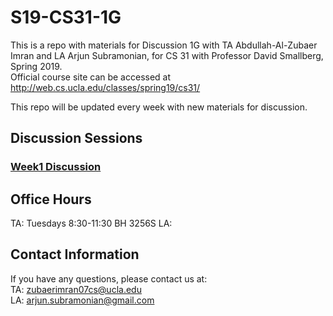 # S19-CS31-1G

This is a repo with materials for Discussion 1G with TA Abdullah-Al-Zubaer Imran and LA Arjun Subramonian, for CS 31 with Professor David Smallberg, Spring 2019.  
Official course site can be accessed at http://web.cs.ucla.edu/classes/spring19/cs31/

This repo will be updated every week with new materials for discussion.


## Discussion Sessions

### <a href = "https://github.com/zubaerimran/S19-CS31-1G/blob/master/week1/spring19_cs31_w1.pdf">Week1 Discussion</a>


## Office Hours
TA: Tuesdays 8:30-11:30 BH 3256S 
LA: 


## Contact Information

If you have any questions, please contact us at:  
TA: zubaerimran07cs@ucla.edu  
LA: arjun.subramonian@gmail.com
